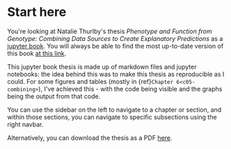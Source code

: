 # Start here
[//]: # (TODO: Check Thesis title)
[//]: # (TODO: Check links)
[//]: # (TODO: Do example of a drop-down admonition for code to explain what to look out for)
[//]: # (TODO: Explain the illustrations are my own where not linked)

You're looking at Natalie Thurlby's thesis *Phenotype and Function from Genotype: Combining Data Sources to Create Explanatory Predictions* as a [jupyter book](https://jupyterbook.org/intro.html). 
You will always be able to find the most up-to-date version of this book [at this link](https://nataliethurlby.github.io/phenotype_from_genotype/).

This jupyter book thesis is made up of markdown files and jupyter notebooks: the idea behind this was to make this thesis as reproducible as I could.
For some figures and tables (mostly in {ref}`Chapter 6<c05-combining>`), I've achieved this - with the code being visible and the graphs being the output from that code. 

You can use the sidebar on the left to navigate to a chapter or section, and within those sections, you can navigate to specific subsections using the right navbar.

Alternatively, you can download the thesis as a PDF [here](link-to-download). 